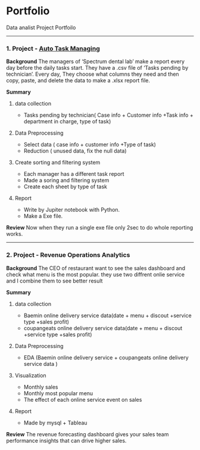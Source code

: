 # Portfolio
Data analist Project Portfoilo

------------------
### 1. Project - [Auto Task Managing](https://github.com/joeywon/Portfolio/blob/main/Auto_task_managing.ipynb)
 **Background**
The managers of ‘Spectrum dental lab’ make a report every day before the daily tasks start. They have a .csv file of ‘Tasks pending by technician’. 
Every day, They choose what columns they need and then copy, paste, and delete the data to make a .xlsx report file. 
 
 **Summary**
1. data collection
    - Tasks pending by technician( Case info + Customer info +Task info + department in charge, type of task)
   

1. Data Preprocessing
   - Select data ( case info + customer info +Type of task)
    - Reduction ( unused data, fix the null data)
    

1. Create sorting and filtering system 
    - Each manager has a different task report 
    - Made a soring and filtering system
    - Create each sheet by type of task 


1. Report
    - Write by Jupiter notebook with Python.
    - Make a Exe file. 


**Review**
Now when they run a single exe file only 2sec to do whole reporting works.


------------------

### 2. Project - Revenue Operations Analytics
 **Background**
The CEO of restaurant want to see the sales dashboard and check what menu is the most popular. they use two diffrent onlie service and I combine them to see better result
 
 **Summary**
1. data collection
    - Baemin online delivery service data(date + menu + discout +service type +sales profit)
    - coupangeats online delivery service data(date + menu + discout +service type +sales profit)
   

1. Data Preprocessing
   - EDA (Baemin online delivery service + coupangeats online delivery service data )
    

1. Visualization
    - Monthly sales
    - Monthly most popular menu
    - The effect of each online service event on sales


1. Report
    - Made by mysql + Tableau


**Review**
The revenue forecasting dashboard gives your sales team performance insights that can drive higher sales.
